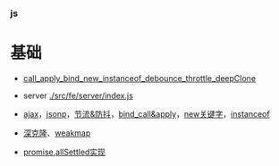 
### js


# 基础
* [call_apply_bind_new_instanceof_debounce_throttle_deepClone](./src/fe/server/static/call_apply_bind_new_instanceof_debounce_throttle_deepClone.js)
* server
[./src/fe/server/index.js](./src/fe/server/index.js)
* [ajax](./src/fe/server/static/ajax.js)，[jsonp](./src/fe/server/static/jsonp.js)，[节流&防抖](./src/fe/server/static/throttle_debounce.js)，[bind_call&apply](./src/fe/server/static/call_apply_bind.js)，[new关键字](./src/fe/server/static/new_keyword.js)，[instanceof](./src/fe/server/static/instanceOf.js)

* [深克隆](./src/fe/server/static/clone.js)、[weakmap](https://juejin.im/post/5b594512f265da0f6263840f)
* [promise,allSettled实现](./src/fe/server/static/promise.js)